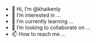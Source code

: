 - 👋 Hi, I’m @khaikenly
- 👀 I’m interested in ...
- 🌱 I’m currently learning ...
- 💞️ I’m looking to collaborate on ...
- 📫 How to reach me ...

<!---
khaikenly/khaikenly is a ✨ special ✨ repository because its `README.md` (this file) appears on your GitHub profile.
You can click the Preview link to take a look at your changes.
--->
